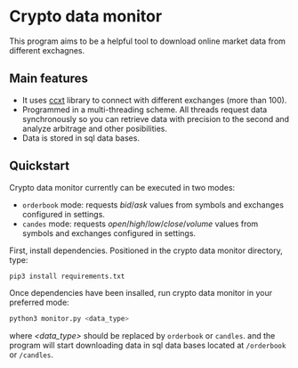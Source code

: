 # Crypto data monitor
This program aims to be a helpful tool to download online market data from different exchagnes.

## Main features

- It uses [ccxt](https://www.github.com/ccxt/ccxt) library to connect with different exchanges (more than 100).
- Programmed in a multi-threading scheme. All threads request data synchronously so you can retrieve data with precision to the second and analyze arbitrage and other posibilities.
- Data is stored in sql data bases.

## Quickstart
Crypto data monitor currently can be executed in two modes:

- ```orderbook``` mode: requests *bid*/*ask* values from symbols and exchanges configured in settings.
- ```candes``` mode: requests *open*/*high*/*low*/*close*/*volume* values from symbols and exchanges configured in settings.

First, install dependencies. Positioned in the crypto data monitor directory, type:
```bash
pip3 install requirements.txt
```
Once dependencies have been insalled, run crypto data monitor in your preferred mode:
```bash
python3 monitor.py <data_type>
```
where *<data_type>* should be replaced by ```orderbook``` or ```candles```.
and the program will start downloading data in sql data bases located at ```/orderbook``` or ```/candles```.